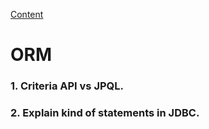 [Content](../README.md)

# ORM

### 1.	Criteria API vs JPQL.
### 2.	Explain kind of statements in JDBC.



